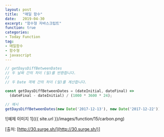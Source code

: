 ```yaml
---
layout: post
title:  "매일 함수"
date:   2019-04-30
excerpt: "함수형 자바스크립트"
function: true
categories:
- Today Function
tag:
- 매일함수
- 함수형
- javascript
---
```


```javascript
// getDaysDiffBetweenDates
// 두 날짜 간의 차이 (일)를 반환합니다.
// 
// 두 Date 객체 간의 차이 (일)를 계산합니다.

const getDaysDiffBetweenDates = (dateInitial, dateFinal) =>
  (dateFinal - dateInitial) / (1000 * 3600 * 24);

// 예시
getDaysDiffBetweenDates(new Date('2017-12-13'), new Date('2017-12-22')); // 9
```

![예제 이미지 1]({{ site.url }}/images/function/15/carbon.png)

[출처: [http://30.surge.sh/](http://30.surge.sh/)]
